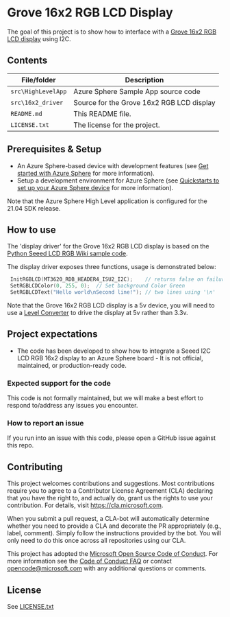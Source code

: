 # Grove 16x2 RGB LCD Display

The goal of this project is to show how to interface with a [Grove 16x2 RGB LCD display](https://wiki.seeedstudio.com/Grove-LCD_RGB_Backlight/) using I2C.

## Contents

| File/folder | Description |
|-------------|-------------|
| `src\HighLevelApp`       | Azure Sphere Sample App source code |
| `src\16x2_driver`       | Source for the Grove 16x2 RGB LCD display |
| `README.md` | This README file. |
| `LICENSE.txt`   | The license for the project. |

## Prerequisites & Setup

- An Azure Sphere-based device with development features (see [Get started with Azure Sphere](https://azure.microsoft.com/en-us/services/azure-sphere/get-started/) for more information).
- Setup a development environment for Azure Sphere (see [Quickstarts to set up your Azure Sphere device](https://docs.microsoft.com/en-us/azure-sphere/install/overview) for more information).

Note that the Azure Sphere High Level application is configured for the 21.04 SDK release.

## How to use

The 'display driver' for the Grove 16x2 RGB LCD display is based on the [Python Seeed LCD RGB Wiki sample code](https://wiki.seeedstudio.com/Grove-LCD_RGB_Backlight/).

The display driver exposes three functions, usage is demonstrated below:

```cpp
 InitRGBLCD(MT3620_RDB_HEADER4_ISU2_I2C);    // returns false on failure
 SetRGBLCDColor(0, 255, 0);  // Set background Color Green
 SetRGBLCDText("Hello world\nSecond line!"); // two lines using '\n'
```
Note that the Grove 16x2 RGB LCD display is a 5v device, you will need to use a [Level Converter](https://learn.sparkfun.com/tutorials/bi-directional-logic-level-converter-hookup-guide/all) to drive the display at 5v rather than 3.3v.

## Project expectations

* The code has been developed to show how to integrate a Seeed I2C LCD RGB 16x2 display to an Azure Sphere board -  It is not official, maintained, or production-ready code.

### Expected support for the code

This code is not formally maintained, but we will make a best effort to respond to/address any issues you encounter.

### How to report an issue

If you run into an issue with this code, please open a GitHub issue against this repo.

## Contributing

This project welcomes contributions and suggestions. Most contributions require you to
agree to a Contributor License Agreement (CLA) declaring that you have the right to,
and actually do, grant us the rights to use your contribution. For details, visit
https://cla.microsoft.com.

When you submit a pull request, a CLA-bot will automatically determine whether you need
to provide a CLA and decorate the PR appropriately (e.g., label, comment). Simply follow the
instructions provided by the bot. You will only need to do this once across all repositories using our CLA.

This project has adopted the [Microsoft Open Source Code of Conduct](https://opensource.microsoft.com/codeofconduct/).
For more information see the [Code of Conduct FAQ](https://opensource.microsoft.com/codeofconduct/faq/)
or contact [opencode@microsoft.com](mailto:opencode@microsoft.com) with any additional questions or comments.

## License

See [LICENSE.txt](./LICENCE.txt)
